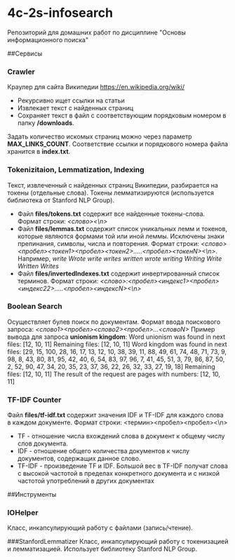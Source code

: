 # 4c-2s-infosearch
Репозиторий для домашних работ по дисциплине "Основы информационного поиска"

##Сервисы

### Crawler
Краулер для сайта Википедии https://en.wikipedia.org/wiki/
 * Рекурсивно ищет ссылки на статьи
 * Извлекает текст с найденных страниц
 * Сохраняет текст в файл с соответствующим порядковым номером в папку __/downloads__.
 
 Задать количество искомых страниц можно через параметр __MAX_LINKS_COUNT__. Соответствие ссылки и порядкового номера файла
 хранится в __index.txt__.
 
 
 ### Tokenizitaion, Lemmatization, Indexing
 Текст, извлеченный с найденных страниц Википедии, разбирается на токены (отдельные слова).
 Токены лемматизируются (используется библиотека от Stanford NLP Group).
 * Файл __files/tokens.txt__ содержит все найденные токены-слова. Формат строки: _<слово><\n>_
 * Файл __files/lemmas.txt__ содержит список уникальных лемм и токенов, которые являются формами той или иной леммы. Исключены
 знаки препинания, символы, числа и повторения.
 Формат строки: _<слово><пробел><токен1><пробел><токен2>.....<пробел><токенN><\n>_. Например, _write Wrote write writes written wrote writing Writing Write Written Writes_
 * Файл __files/invertedIndexes.txt__ содержит инвертированный список терминов. Формат строки: _<слово>:<пробел><индекс1><пробел><индекс22>.....<пробел><индексN><\n>_
 
 
### Boolean Search
Осуществляет булев поиск по документам.
Формат ввода поискового запроса: _<слово1><пробел><слово2><пробел>...<словоN>_
    Пример вывода для запроса __unionism kingdom__: 
    Word unionism was found in next files: [12, 10, 11]
    Remaining files: [12, 10, 11]
    Word kingdom was found in next files: [29, 15, 100, 28, 16, 17, 13, 12, 10, 38, 39, 11, 88, 49, 61, 74, 48, 71, 73, 9, 98, 8, 43, 80, 81, 95, 42, 40, 6, 54, 83, 97, 96, 7, 41, 45, 51, 3, 79, 86, 87, 50, 2, 52, 90, 47, 34, 20, 35, 23, 37, 36, 22, 26, 32, 33, 27, 19, 18]
    Remaining files: [12, 10, 11]
    The result of the request are pages with numbers: [12, 10, 11]


### TF-IDF Counter
Файл __files/tf-idf.txt__ содержит значения IDF и TF-IDF для каждого слова в каждом документе. Формат строки: <термин><пробел><idf><пробел><tf-idf><\n>
* TF - отношение числа вхождений слова в документ к общему числу слов документа.
* IDF - отношение общего количества документов к числу документов, содержащих данное слово.
* TF-IDF - произведение TF и IDF. Большой вес в TF-IDF получат слова с высокой частотой в пределах конкретного документа и с низкой частотой употреблений в других документах

##Инструменты

### IOHelper
Класс, инкапсулирующий работу с файлами (запись/чтение).

###StanfordLemmatizer
Класс, инкапсулирующий работу с токенизацией и лемматизацией. Использует библиотеку Stanford NLP Group.